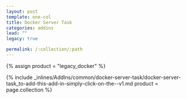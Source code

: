 ```yaml
---
layout: post
template: one-col
title: Docker Server Task
categories: addins
lead: ""
legacy: true

permalink: /:collection/:path
---
```



{% assign product = "legacy_docker" %}

{% include _inlines/AddIns/common/docker-server-task/docker-server-task_to-add-this-add-in-simply-click-on-the--v1.md  product = page.collection %}

